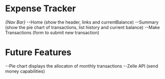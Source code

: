 # Expense Tracker

_{Nav Bar}_
--Home (show the header, links and currentBalance)
--Summary (show the pie chart of transactions, list history and current balance)
--Make Transactions (form to submit new transaction)

# Future Features

--Pie chart displays the allocaton of monthly transactions
--Zelle API (send money capabilities)
